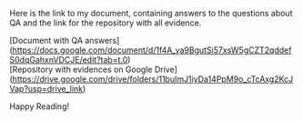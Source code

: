 Here is the link to my document, containing answers to the questions about QA and the link for the repository with all evidence.

[Document with QA answers] (https://docs.google.com/document/d/1f4A_ya9BgutSi57xsW5gCZT2qddefS0dqGahxnVDCJE/edit?tab=t.0)  
[Repository with evidences on Google Drive] (https://drive.google.com/drive/folders/11buImJ1iyDa14PpM9o_cTcAxg2KcJVap?usp=drive_link)

Happy Reading\!

